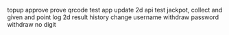 topup approve prove
qrcode
test app update
2d api
test jackpot, collect and given and point log
2d result history
change username
withdraw password
withdraw no digit
